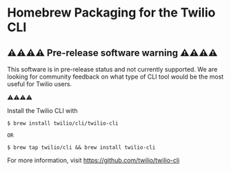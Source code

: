 # Homebrew Packaging for the Twilio CLI

## ⚠⚠⚠⚠ Pre-release software warning ⚠⚠⚠⚠

This software is in pre-release status and not currently supported. We are looking for community feedback on what type of CLI tool would be the most useful for Twilio users.

⚠⚠⚠⚠

Install the Twilio CLI with

    $ brew install twilio/cli/twilio-cli

    OR

    $ brew tap twilio/cli && brew install twilio-cli

For more information, visit https://github.com/twilio/twilio-cli
